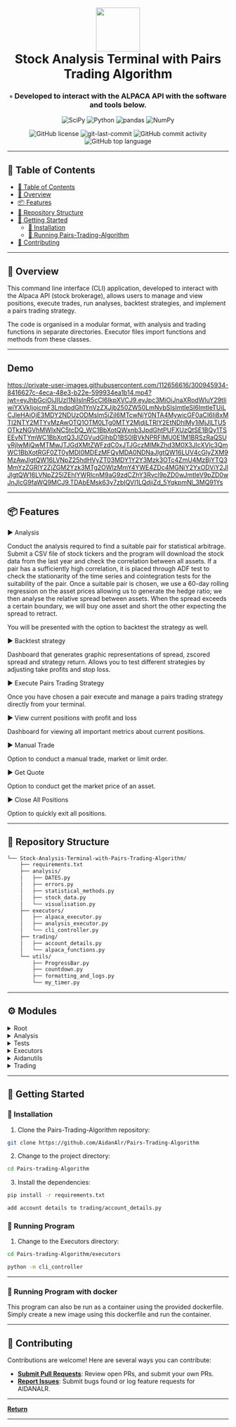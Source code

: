 <div align="center">
<h1 align="center">
<img src="" width="100" />
<br> Stock Analysis Terminal with Pairs Trading Algorithm</h1>
<h3>◦ Developed to interact with the ALPACA API with the software and tools below.</h3>

<p align="center">
<img src="https://img.shields.io/badge/SciPy-8CAAE6.svg?style=flat-square&logo=SciPy&logoColor=white" alt="SciPy" />
<img src="https://img.shields.io/badge/Python-3776AB.svg?style=flat-square&logo=Python&logoColor=white" alt="Python" />
<img src="https://img.shields.io/badge/pandas-150458.svg?style=flat-square&logo=pandas&logoColor=white" alt="pandas" />
<img src="https://img.shields.io/badge/NumPy-013243.svg?style=flat-square&logo=NumPy&logoColor=white" alt="NumPy" />
</p>
<img src="https://img.shields.io/github/license/AidanAlr/Pairs-Trading-Algorithm?style=flat-square&color=5D6D7E" alt="GitHub license" />
<img src="https://img.shields.io/github/last-commit/AidanAlr/Pairs-Trading-Algorithm?style=flat-square&color=5D6D7E" alt="git-last-commit" />
<img src="https://img.shields.io/github/commit-activity/m/AidanAlr/Pairs-Trading-Algorithm?style=flat-square&color=5D6D7E" alt="GitHub commit activity" />
<img src="https://img.shields.io/github/languages/top/AidanAlr/Pairs-Trading-Algorithm?style=flat-square&color=5D6D7E" alt="GitHub top language" />
</div>

---

## 📖 Table of Contents
- [📖 Table of Contents](#-table-of-contents)
- [📍 Overview](#-overview)
- [📦 Features](#-features)
- [📂 Repository Structure](#-repository-structure)
- [🚀 Getting Started](#-getting-started)
    - [🔧 Installation](#-installation)
    - [🤖 Running Pairs-Trading-Algorithm](#-running-Pairs-Trading-Algorithm)
- [🤝 Contributing](#-contributing)

---


## 📍 Overview
This command line interface (CLI) application, developed to interact with the Alpaca API (stock brokerage), allows users to manage and view positions, execute trades, run analyses, backtest strategies, and implement a pairs trading strategy. 

The code is organised in a modular format, with analysis and trading functions in separate directories. Executor files import functions and methods from these classes.

---


## Demo
https://private-user-images.githubusercontent.com/112656616/300945934-8416627c-4eca-48e3-b22e-599934ea1b14.mp4?jwt=eyJhbGciOiJIUzI1NiIsInR5cCI6IkpXVCJ9.eyJpc3MiOiJnaXRodWIuY29tIiwiYXVkIjoicmF3LmdpdGh1YnVzZXJjb250ZW50LmNvbSIsImtleSI6ImtleTUiLCJleHAiOjE3MDY2NDUzODMsIm5iZiI6MTcwNjY0NTA4MywicGF0aCI6Ii8xMTI2NTY2MTYvMzAwOTQ1OTM0LTg0MTY2MjdjLTRlY2EtNDhlMy1iMjJlLTU5OTkzNGVhMWIxNC5tcDQ_WC1BbXotQWxnb3JpdGhtPUFXUzQtSE1BQy1TSEEyNTYmWC1BbXotQ3JlZGVudGlhbD1BS0lBVkNPRFlMU0E1M1BRSzRaQSUyRjIwMjQwMTMwJTJGdXMtZWFzdC0xJTJGczMlMkZhd3M0X3JlcXVlc3QmWC1BbXotRGF0ZT0yMDI0MDEzMFQyMDA0NDNaJlgtQW16LUV4cGlyZXM9MzAwJlgtQW16LVNpZ25hdHVyZT03MDY1Y2Y3Mzk3OTc4ZmU4MzBjYTQ3MmYzZGRlY2ZjZGM2Yzk3MTg2OWIzMmY4YWE4ZDc4MGNiY2YxODViY2JlJlgtQW16LVNpZ25lZEhlYWRlcnM9aG9zdCZhY3Rvcl9pZD0wJmtleV9pZD0wJnJlcG9faWQ9MCJ9.TDAbEMsk63y7zbIQVI1LQdjiZd_5YqkpmNl_3MQ91Ys


---


## 📦 Features

► Analysis

Conduct the analysis required to find a suitable pair for statistical arbitrage. Submit a CSV file of stock tickers and the program will download the stock data from the last year and check the correlation between all assets. If a pair has a sufficiently high correlation, it is placed through ADF test to check the stationarity of the time series and cointegration tests for the suitability of the pair. Once a suitable pair is chosen, we use a  60-day rolling regression on the asset prices allowing us to generate the hedge ratio; we then analyse the relative spread between assets. When the spread exceeds a certain boundary, we will buy one asset and short the other expecting the spread to retract.

You will be presented with the option to backtest the strategy as well.

► Backtest strategy

Dashboard that generates graphic representations of spread, zscored spread and strategy return.
Allows you to test different strategies by adjusting take profits and stop loss.

► Execute Pairs Trading Strategy

Once you have chosen a pair execute and manage a pairs trading strategy directly from your terminal.

► View current positions with profit and loss

Dashboard for viewing all important metrics about current positions.

► Manual Trade

Option to conduct a manual trade, market or limit order.

► Get Quote

Option to conduct get the market price of an asset.


► Close All Positions 

Option to quickly exit all positions.

---


## 📂 Repository Structure

```sh
└── Stock-Analysis-Terminal-with-Pairs-Trading-Algorithm/
    ├── requirements.txt
    ├── analysis/
    │   ├── DATES.py
    │   ├── errors.py
    │   ├── statistical_methods.py
    │   ├── stock_data.py
    │   └── visualisation.py
    ├── executors/
    │   ├── alpaca_executor.py
    │   ├── analysis_executor.py
    │   └── cli_controller.py
    ├── trading/
    │   ├── account_details.py
    │   └── alpaca_functions.py
    └── utils/
        ├── ProgressBar.py
        ├── countdown.py
        ├── formatting_and_logs.py
        └── my_timer.py

```


---


## ⚙️ Modules

<details closed><summary>Root</summary>

| File                                                                                               | Summary       |
| ---                                                                                                | ---           |
| [requirements.txt](https://github.com/AidanAlr/Pairs-Trading-Algorithm/blob/main/requirements.txt) | ► Requirements needed to run program, use "pip install -r requirements.txt" |

</details>

<details closed><summary>Analysis</summary>

| File                                                                                                                                                 | Summary                   |
| ---                                                                                                                                                  | ---                       |
| [statistical_methods.py](https://github.com/AidanAlr/Stock-Analysis-Terminal-with-Pairs-Trading-Algorithm/blob/main/analysis/statistical_methods.py) | ► Functions to visualise important metrics |
| [visualisation.py](https://github.com/AidanAlr/Stock-Analysis-Terminal-with-Pairs-Trading-Algorithm/blob/main/analysis/visualisation.py)             | ► Functions to visualise important metrics |
| [DATES.py](https://github.com/AidanAlr/Stock-Analysis-Terminal-with-Pairs-Trading-Algorithm/blob/main/analysis/DATES.py)                             | ► StockData class and methods |
| [errors.py](https://github.com/AidanAlr/Stock-Analysis-Terminal-with-Pairs-Trading-Algorithm/blob/main/analysis/errors.py)                           | ► Enum for dates |
| [stock_data.py](https://github.com/AidanAlr/Stock-Analysis-Terminal-with-Pairs-Trading-Algorithm/blob/main/analysis/stock_data.py)                   | ► Functions performing statisticaly analysis on StockData |


</details>

<details closed><summary>Tests</summary>

| File                                                                                                 | Summary       |
| ---                                                                                                  | ---           |
| [test_alpaca.py](https://github.com/AidanAlr/Pairs-Trading-Algorithm/blob/main/Tests/test_alpaca.py) | ► Testing the Alpaca Functions |

</details>

<details closed><summary>Executors</summary>

| File                                                                                                                                              | Summary                   |
| ---                                                                                                                                               | ---                       |
| [cli_controller.py](https://github.com/AidanAlr/Stock-Analysis-Terminal-with-Pairs-Trading-Algorithm/blob/main/executors/cli_controller.py)       | ► Main entry point into program - main_menu handler |
| [alpaca_executor.py](https://github.com/AidanAlr/Stock-Analysis-Terminal-with-Pairs-Trading-Algorithm/blob/main/executors/alpaca_executor.py)     | ► Executor for trading functions |
| [analysis_executor.py](https://github.com/AidanAlr/Stock-Analysis-Terminal-with-Pairs-Trading-Algorithm/blob/main/executors/analysis_executor.py) | ► Executor for analysis functions |

</details>

<details closed><summary>Aidanutils</summary>
| File                                                                                                                                              | Summary                   |
| ---                                                                                                                                               | ---                       |
| [my_timer.py](https://github.com/AidanAlr/Stock-Analysis-Terminal-with-Pairs-Trading-Algorithm/blob/main/utils/my_timer.py)                       | ► Timer decorator for functions |
| [formatting_and_logs.py](https://github.com/AidanAlr/Stock-Analysis-Terminal-with-Pairs-Trading-Algorithm/blob/main/utils/formatting_and_logs.py) | ► Log helper |
| [ProgressBar.py](https://github.com/AidanAlr/Stock-Analysis-Terminal-with-Pairs-Trading-Algorithm/blob/main/utils/ProgressBar.py)                 | ► Progress bar printer |
| [countdown.py](https://github.com/AidanAlr/Stock-Analysis-Terminal-with-Pairs-Trading-Algorithm/blob/main/utils/countdown.py)                     | ► Countdown function | 

</details>

<details closed><summary>Trading</summary>

| File                                                                                                                                          | Summary                   |
| ---                                                                                                                                           | ---                       |
| [alpaca_functions.py](https://github.com/AidanAlr/Stock-Analysis-Terminal-with-Pairs-Trading-Algorithm/blob/main/trading/alpaca_functions.py) | ► Interact with ALPACA API |
| [account_details.py](https://github.com/AidanAlr/Stock-Analysis-Terminal-with-Pairs-Trading-Algorithm/blob/main/trading/account_details.py)   | ► Account details enum for user input |

</details>

---

## 🚀 Getting Started

### 🔧 Installation

1. Clone the Pairs-Trading-Algorithm repository:
```sh
git clone https://github.com/AidanAlr/Pairs-Trading-Algorithm
```

2. Change to the project directory:
```sh
cd Pairs-trading-Algorithm
```

3. Install the dependencies:
```sh
pip install -r requirements.txt
```
```sh
add account details to trading/account_details.py
```

### 🤖 Running Program
1. Change to the Executors directory:
```sh
cd Pairs-trading-Algorithm/executors
```
```sh
python -m cli_controller
```


---
### 🤖 Running Program with docker
This program can also be run as a container using the provided dockerfile. Simply create a new image using this dockerfile and run the container.


---

## 🤝 Contributing

Contributions are welcome! Here are several ways you can contribute:

- **[Submit Pull Requests](https://github.com/AidanAlr/Pairs-Trading-Algorithm/blob/main/CONTRIBUTING.md)**: Review open PRs, and submit your own PRs.
- **[Report Issues](https://github.com/AidanAlr/Pairs-Trading-Algorithm/issues)**: Submit bugs found or log feature requests for AIDANALR.



---

[**Return**](#Top)

---

